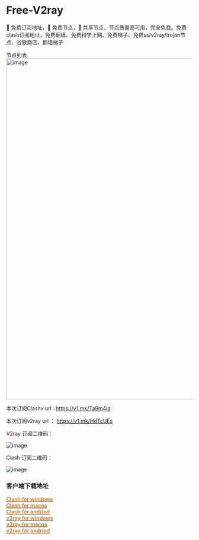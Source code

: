 # Free-V2ray
🚀 免费订阅地址，🚀 免费节点，🚀 共享节点，节点质量高可用，完全免费。免费clash订阅地址，免费翻墙、免费科学上网、免费梯子、免费ss/v2ray/trojan节点、谷歌商店、翻墙梯子


节点列表
<img width="920" alt="image" src="https://user-images.githubusercontent.com/113875371/190951548-1a9be3a8-7a2d-4638-ade3-2f429c2fa6c8.png">

本次订阅Clashx url : https://v1.mk/Ta9m4id

本次订阅v2ray url ： https://v1.mk/HdTcUEs

V2ray 订阅二维码：

![image](https://user-images.githubusercontent.com/113875371/191024024-4e8e694b-7be7-472f-9384-abe59939a67b.png)

Clash 订阅二维码：

![image](https://user-images.githubusercontent.com/113875371/191024109-4ee37e2e-a5c1-4464-b1e1-46de42db6a57.png)


### 客户端下载地址

<!DOCTYPE html>
<html>
<head>
</head>
<body>
<p><a href="https://clash.obash.cc/?p=41"><span style="color: #e67e23;"><strong>Clash for windows</strong></span></a><br /><a href="https://clash.obash.cc/?p=110"><span style="color: #e67e23;"><strong>Clash for macos</strong></span></a><br /><a href="https://clash.obash.cc/?p=44"><span style="color: #e67e23;"><strong>Clash for andriod</strong></span></a><br /><a href="https://clash.obash.cc/?p=43"><span style="color: #e67e23;"><strong>v2ray for windows</strong></span></a><br /><a href="https://clash.obash.cc/?p=47"><span style="color: #e67e23;"><strong>v2ray for macos</strong></span></a><br /><a href="https://clash.obash.cc/?p=49"><span style="color: #e67e23;"><strong>v2ray for andriod</strong></span></a></p>
</body>
</html>
